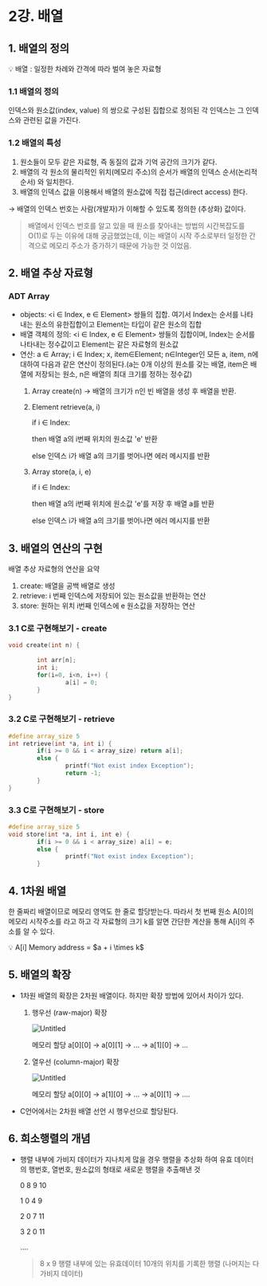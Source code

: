 # 2강. 배열

## 1. 배열의 정의

<aside>
💡 배열 : 일정한 차례와 간격에 따라 벌여 놓은 자료형

</aside>

### 1.1 배열의 정의

인덱스와 원소값(index, value) 의 쌍으로 구성된 집합으로 정의된 각 인덱스는 그 인덱스와 관련된 값을 가진다.

### 1.2 배열의 특성

1. 원소들이 모두 같은 자료형, 즉 동질의 값과 기억 공간의 크기가 같다.
2. 배열의 각 원소의 물리적인 위치(메모리 주소)의 순서가 배열의 인덱스 순서(논리적 순서) 와 일치한다.
3. 배열의 인덱스 값을 이용해서 배열의 원소값에 직접 접근(direct access) 한다.

→ 배열의 인덱스 번호는 사람(개발자)가 이해할 수 있도록 정의한 (추상화) 값이다.

> 배열에서 인덱스 번호를 알고 있을 때 원소를 찾아내는 방법의 시간복잡도를 O(1)로 두는 이유에 대해 궁금했었는데, 이는 배열이 시작 주소로부터 일정한 간격으로 메모리 주소가 증가하기 때문에 가능한 것 이었음.
> 

## 2. 배열 추상 자료형

### ADT Array

- objects: <i $\in$ Index, e $\in$ Element> 쌍들의 집합. 여기서 Index는 순서를 나타내는 원소의 유한집합이고 Element는 타입이 같은 원소의 집합
- 배열 객체의 정의: <i $\in$ Index, e $\in$ Element> 쌍들의 집합이며, Index는 순서를 나타내는 정수값이고 Element는 같은 자료형의 원소값
- 연산: a $\in$ Array; i $\in$ Index; x, item$\in$Element; n$\in$Integer인 모든 a, item, n에 대하여 다음과 같은 연산이 정의된다.(a는 0개 이상의 원소를 갖는 배열, item은 배열에 저장되는 원소, n은 배열의 최대 크기를 정하는 정수값)
    1. Array create(n) → 배열의 크기가 n인 빈 배열을 생성 후 배열을 반환.
    2. Element retrieve(a, i)
        
        if i $\in$ Index:
        
        then 배열 a의 i번째 위치의 원소값 'e' 반환
        
        else 인덱스 i가 배열 a의 크기를 벗어나면 에러 메시지를 반환
        
    3. Array store(a, i, e)
        
        if i $\in$ Index:
        
        then 배열 a의 i번째 위치에 원소값 'e'를 저장 후 배열 a를 반환
        
        else 인덱스 i가 배열 a의 크기를 벗어나면 에러 메시지를 반환
        

## 3. 배열의 연산의 구현

배열 추상 자료형의 연산을 요약

1. create: 배열을 공백 배열로 생성 
2. retrieve: i 번째 인덱스에 저장되어 있는 원소값을 반환하는 연산
3. store: 원하는 위치 i번째 인덱스에 e 원소값을 저장하는 연산

### 3.1 C로 구현해보기 - create

```c
void create(int n) {
		
		int arr[n];
		int i;
		for(i=0, i<n, i++) {
				a[i] = 0;
		}
}
```

### 3.2 C로 구현해보기 - retrieve

```c
#define array_size 5
int retrieve(int *a, int i) {
		if(i >= 0 && i < array_size) return a[i];
		else {
				printf("Not exist index Exception");
				return -1;
		}
}
```

### 3.3 C로 구현해보기 - store

```c
#define array_size 5
void store(int *a, int i, int e) {
		if(i >= 0 && i < array_size) a[i] = e;
		else {
				printf("Not exist index Exception");
		}
```

## 4. 1차원 배열

한 줄짜리 배열이므로 메모리 영역도 한 줄로 할당받는다. 따라서 첫 번째 원소 A[0]의 메모리 시작주소를 라고 하고 각 자료형의 크기 k를 알면 간단한 계산을 통해 A[i]의 주소를 알 수 있다.

<aside>
💡 A[i] Memory address = $a + i \times k$

</aside>

## 5. 배열의 확장

- 1차원 배열의 확장은 2차원 배열이다. 하지만 확장 방법에 있어서 차이가 있다.
    1. 행우선 (raw-major) 확장
        
        ![Untitled](2%E1%84%80%E1%85%A1%E1%86%BC%20%E1%84%87%E1%85%A2%E1%84%8B%E1%85%A7%E1%86%AF%201ac1449f68f8411b851db6930e1ab974/Untitled.png)
        
        메모리 할당 a[0][0] → a[0][1] → ... → a[1][0] → ...
        
    2. 열우선 (column-major) 확장
        
        ![Untitled](2%E1%84%80%E1%85%A1%E1%86%BC%20%E1%84%87%E1%85%A2%E1%84%8B%E1%85%A7%E1%86%AF%201ac1449f68f8411b851db6930e1ab974/Untitled%201.png)
        
        메모리 할당 a[0][0] → a[1][0] → ... → a[0][1] → ....
        

- C언어에서는 2차원 배열 선언 시 행우선으로 할당된다.

## 6. 희소행렬의 개념

- 행렬 내부에 가비지 데이터가 지나치게 많을 경우 행렬을 추상화 하여 유효 데이터의 행번호, 열번호, 원소값의 형태로 새로운 행렬을 추출해낸 것
    
    0  8  9  10
    
    1  0  4  9
    
    2  0  7  11
    
    3  2  0  11
    
    ....
    
    > 8 x 9 행렬 내부에 있는 유효데이터 10개의 위치를 기록한 행렬
    (나머지는 다 가비지 데이터)
    >